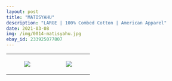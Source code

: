 ```yaml
---
layout: post
title: "MATISYAHU"
description: "LARGE | 100% Combed Cotton | American Apparel"
date: 2021-03-08
img: /img/0014-matisyahu.jpg
ebay_id: 233925077807
---
```




<table style="width:100%;"><tr><td style="vertical-align:top;">
      <figure class="tmblr-full" data-orig-height="2048" data-orig-width="1365" data-orig-src="https://concertshirts.netlify.app/shirts/0014/0014-01.jpg"><img src="https://64.media.tumblr.com/b6315af5fa6ca8230593a7442a777144/923cbe7de0004509-31/s540x810/977621e3343e98b4ee0e734a341765c2405c73c4.jpg" data-orig-height="2048" data-orig-width="1365" data-orig-src="https://concertshirts.netlify.app/shirts/0014/0014-01.jpg"/></figure></td>
    <td style="vertical-align:top;">
      <figure class="tmblr-full" data-orig-height="2048" data-orig-width="1365" data-orig-src="https://concertshirts.netlify.app/shirts/0014/0014-02.jpg"><img src="https://64.media.tumblr.com/7d446d0066222fc6affc5d81a7d38be5/923cbe7de0004509-a7/s540x810/1aca05c2cffdf4e1d627756ee173167cf16588f2.jpg" data-orig-height="2048" data-orig-width="1365" data-orig-src="https://concertshirts.netlify.app/shirts/0014/0014-02.jpg"/></figure></td>
  </tr></table>

